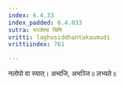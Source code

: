 ```yaml
---
index: 6.4.33
index_padded: 6.4.033
sutra: भञ्जेश्च चिणि
vritti: laghusiddhantakaumudi
vrittiindex: 761

---
```

नलोपो वा स्यात्। अभाजि, अभञ्जि॥ लभ्यते॥